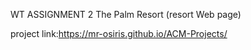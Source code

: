 WT ASSIGNMENT 2
The Palm Resort (resort Web page)

project link:https://mr-osiris.github.io/ACM-Projects/